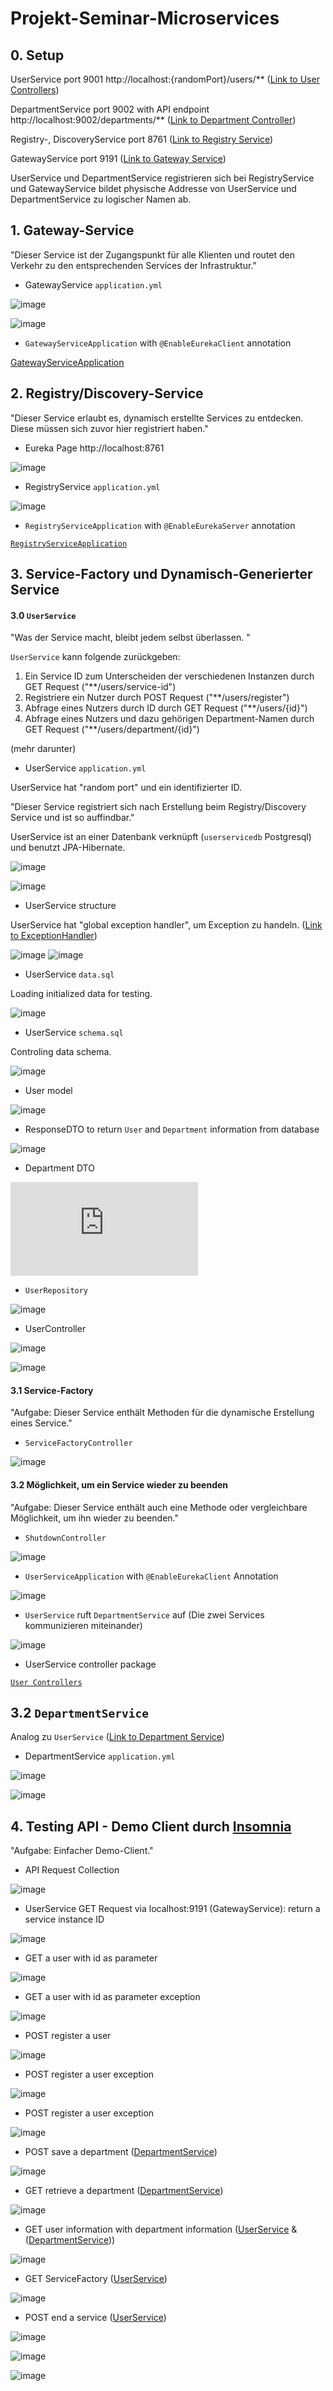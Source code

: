 # Projekt-Seminar-Microservices 

## 0. Setup

UserService port 9001 http://localhost:{randomPort}/users/** ([Link to User Controllers](https://github.com/namphuong2217/Projekt-Seminar-Microservices/tree/main/user-service/src/main/java/com/projektseminarmicroservices/user/service/controller))

DepartmentService port 9002 with API endpoint  http://localhost:9002/departments/** ([Link to Department Controller](https://github.com/namphuong2217/Projekt-Seminar-Microservices/blob/main/department-service/src/main/java/com/projektseminarmicroservices/departmentservice/controller/DepartmentController.java))

Registry-, DiscoveryService port 8761 ([Link to Registry Service](https://github.com/namphuong2217/Projekt-Seminar-Microservices/tree/main/registry-service))

GatewayService port 9191 ([Link to Gateway Service](https://github.com/namphuong2217/Projekt-Seminar-Microservices/tree/main/gateway-service))

UserService und DepartmentService registrieren sich bei RegistryService und GatewayService bildet physische Addresse von UserService und DepartmentService zu logischer Namen ab.


## 1. Gateway-Service           

"Dieser Service ist der Zugangspunkt für alle Klienten und routet den Verkehr zu den entsprechenden Services der Infrastruktur."

* GatewayService ``application.yml``

![image](https://github.com/namphuong2217/Projekt-Seminar-Microservices/blob/main/Documentation/09%20Gateway%20Service%20config.png)

![image](https://github.com/namphuong2217/Projekt-Seminar-Microservices/blob/main/Documentation/09%20Gateway%20Service%20config%201.png)

* ``GatewayServiceApplication`` with ``@EnableEurekaClient`` annotation

[GatewayServiceApplication](https://github.com/namphuong2217/Projekt-Seminar-Microservices/blob/main/gateway-service/src/main/java/com/projektseminarmicroservices/gateway/service/GatewayServiceApplication.java)

## 2. Registry/Discovery-Service

"Dieser Service erlaubt es, dynamisch erstellte Services zu entdecken. Diese müssen sich zuvor hier registriert haben."

* Eureka Page http://localhost:8761

![image](https://github.com/namphuong2217/Projekt-Seminar-Microservices/blob/main/Documentation/00%20Eureka%20Services.png)

* RegistryService ``application.yml``

![image](https://github.com/namphuong2217/Projekt-Seminar-Microservices/blob/main/Documentation/09%20Registry%20Service%20Config.png)

* ``RegistryServiceApplication`` with ``@EnableEurekaServer`` annotation

[``RegistryServiceApplication``](https://github.com/namphuong2217/Projekt-Seminar-Microservices/blob/main/registry-service/src/main/java/com/projektseminarmicroservices/registry/service/RegistryServiceApplication.java)


## 3. Service-Factory und Dynamisch-Generierter Service

#### 3.0 ``UserService``


"Was der Service macht, bleibt jedem selbst überlassen. "

``UserService`` kann folgende zurückgeben:

1. Ein Service ID zum Unterscheiden der verschiedenen Instanzen durch GET Request ("**/users/service-id")
2. Registriere ein Nutzer durch POST Request ("**/users/register")
3. Abfrage eines Nutzers durch ID durch GET Request ("**/users/{id}")
4. Abfrage eines Nutzers und dazu gehörigen Department-Namen durch GET Request ("**/users/department/{id}")

(mehr darunter)


* UserService ``application.yml`` 

UserService hat "random port" und ein identifizierter ID.

"Dieser Service registriert sich nach Erstellung beim Registry/Discovery Service und ist so auffindbar."

UserService ist an einer Datenbank verknüpft (``userservicedb`` Postgresql) und benutzt JPA-Hibernate.

![image](https://github.com/namphuong2217/Projekt-Seminar-Microservices/blob/main/Documentation/User%20Service/01%20User%20Service%20Config.png)

![image](https://github.com/namphuong2217/Projekt-Seminar-Microservices/blob/main/Documentation/User%20Service/01%20User%20Service%20Config%201.png)

* UserService structure

UserService hat "global exception handler", um Exception zu handeln. ([Link to ExceptionHandler](https://github.com/namphuong2217/Projekt-Seminar-Microservices/tree/main/user-service/src/main/java/com/projektseminarmicroservices/user/service/exception))

![image](https://github.com/namphuong2217/Projekt-Seminar-Microservices/blob/main/Documentation/User%20Service/02%20User%20Service%20Structure.png)
![image](https://github.com/namphuong2217/Projekt-Seminar-Microservices/blob/main/Documentation/User%20Service/02%20User%20Service%20Structure%201.png)

* UserService ``data.sql`` 

Loading initialized data for testing.

![image](https://github.com/namphuong2217/Projekt-Seminar-Microservices/blob/main/Documentation/User%20Service/03%20DataSQL.png)

* UserService ``schema.sql`` 
 
Controling data schema.

![image](https://github.com/namphuong2217/Projekt-Seminar-Microservices/blob/main/Documentation/User%20Service/03%20SchemaSQL.png)

* User model

![image](https://github.com/namphuong2217/Projekt-Seminar-Microservices/blob/main/Documentation/User%20Service/04%20User%20Model.png)

* ResponseDTO to return ``User`` and ``Department`` information from database

![image](https://github.com/namphuong2217/Projekt-Seminar-Microservices/blob/main/Documentation/User%20Service/ResponseDTO%20User%26Department.png)

* Department DTO 

![image](https://github.com/namphuong2217/Projekt-Seminar-Microservices/blob/main/user-service/src/main/java/com/projektseminarmicroservices/user/service/DTO/Department.java)

* ``UserRepository``

![image](https://github.com/namphuong2217/Projekt-Seminar-Microservices/blob/main/Documentation/User%20Service/04%20User%20Repo.png)

* UserController 

![image](https://github.com/namphuong2217/Projekt-Seminar-Microservices/blob/main/Documentation/User%20Service/05%20UserController%201.png)

![image](https://github.com/namphuong2217/Projekt-Seminar-Microservices/blob/main/Documentation/User%20Service/05%20UserController%202.png)

#### 3.1 Service-Factory      

"Aufgabe: Dieser Service enthält Methoden für die dynamische Erstellung eines Service."

* ``ServiceFactoryController``

![image](https://github.com/namphuong2217/Projekt-Seminar-Microservices/blob/main/Documentation/User%20Service/05%20User%20ServiceFactoryController.png)


#### 3.2 Möglichkeit, um ein Service wieder zu beenden

"Aufgabe: Dieser Service enthält auch eine Methode oder vergleichbare Möglichkeit, um ihn wieder zu beenden."

* ``ShutdownController``

![image](https://github.com/namphuong2217/Projekt-Seminar-Microservices/blob/main/Documentation/User%20Service/05%20User%20ShutdownController.png)


* ``UserServiceApplication`` with ``@EnableEurekaClient`` Annotation

![image](https://github.com/namphuong2217/Projekt-Seminar-Microservices/blob/main/Documentation/User%20Service/UserServiceApplication1.png)

* ``UserService`` ruft ``DepartmentService`` auf (Die zwei Services kommunizieren miteinander)

![image](https://github.com/namphuong2217/Projekt-Seminar-Microservices/blob/main/Documentation/User%20Service/UserServiceApplication2.png)

* UserService controller package

[``User Controllers``](https://github.com/namphuong2217/Projekt-Seminar-Microservices/tree/main/user-service/src/main/java/com/projektseminarmicroservices/user/service/controller)

## 3.2 ``DepartmentService``

Analog zu ``UserService`` ([Link to Department Service](https://github.com/namphuong2217/Projekt-Seminar-Microservices/tree/main/department-service))

* DepartmentService ``application.yml``

![image](https://github.com/namphuong2217/Projekt-Seminar-Microservices/blob/main/Documentation/09%20Deparment%20Service%20Config.png)

![image](https://github.com/namphuong2217/Projekt-Seminar-Microservices/blob/main/Documentation/09%20Deparment%20Service%20Config.png)


## 4. Testing API - Demo Client durch [Insomnia](https://insomnia.rest/)

"Aufgabe: Einfacher Demo-Client."

* API Request Collection

![image](https://github.com/namphuong2217/Projekt-Seminar-Microservices/blob/main/Documentation/01%20Testing%20Services%20Collection.png)

* UserService GET Request via localhost:9191 (GatewayService): return a service instance ID

![image](https://github.com/namphuong2217/Projekt-Seminar-Microservices/blob/main/Documentation/01%20GET%20User%20ServiceId.png)

* GET a user with id as parameter

![image](https://github.com/namphuong2217/Projekt-Seminar-Microservices/blob/main/Documentation/02%20GET%20User%20Gateway.png)

*  GET a user with id as parameter exception

![image](https://github.com/namphuong2217/Projekt-Seminar-Microservices/blob/main/Documentation/02%20GET%20User%20Gateway%20Fail.png)

* POST register a user

![image](https://github.com/namphuong2217/Projekt-Seminar-Microservices/blob/main/Documentation/03%20POST%20User%20Gateway.png)

* POST register a user exception 

![image](https://github.com/namphuong2217/Projekt-Seminar-Microservices/blob/main/Documentation/03%20POST%20User%20Gateway%20Fail%202.png)

* POST register a user exception

![image](https://github.com/namphuong2217/Projekt-Seminar-Microservices/blob/main/Documentation/03%20POST%20User%20Gateway%20Fail.png)

* POST save a department ([DepartmentService](https://github.com/namphuong2217/Projekt-Seminar-Microservices/tree/main/department-service))

![image](https://github.com/namphuong2217/Projekt-Seminar-Microservices/blob/main/Documentation/04%20POST%20Department%20Gateway.png)

* GET retrieve a department ([DepartmentService](https://github.com/namphuong2217/Projekt-Seminar-Microservices/tree/main/department-service))

![image](https://github.com/namphuong2217/Projekt-Seminar-Microservices/blob/main/Documentation/05%20GET%20Department%20Gateway.png)

* GET user information with department information ([UserService](https://github.com/namphuong2217/Projekt-Seminar-Microservices/tree/main/user-service) & ([DepartmentService](https://github.com/namphuong2217/Projekt-Seminar-Microservices/tree/main/department-service)))

![image](https://github.com/namphuong2217/Projekt-Seminar-Microservices/blob/main/Documentation/06%20GET%20ResponseDTO.png)

* GET ServiceFactory ([UserService](https://github.com/namphuong2217/Projekt-Seminar-Microservices/tree/main/user-service))

![image](https://github.com/namphuong2217/Projekt-Seminar-Microservices/blob/main/Documentation/07%20GET%20User%20createService.png)

* POST end a service ([UserService](https://github.com/namphuong2217/Projekt-Seminar-Microservices/tree/main/user-service))

![image](https://github.com/namphuong2217/Projekt-Seminar-Microservices/blob/main/Documentation/08%20POST%20User%20shutdownContext.png)

![image](https://github.com/namphuong2217/Projekt-Seminar-Microservices/blob/main/Documentation/08%20ShutdownContext%20UserService%201.png)

![image](https://github.com/namphuong2217/Projekt-Seminar-Microservices/blob/main/Documentation/08%20ShutdownContext%20UserService%202.png)


